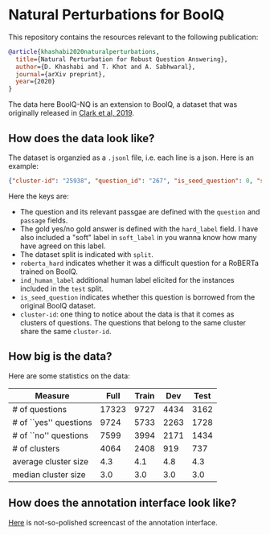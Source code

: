 # Natural Perturbations for BoolQ 
This repository contains the resources relevant to the following publication:

```bibtex 
@article{khashabi2020naturalperturbations,
  title={Natural Perturbation for Robust Question Answering},
  author={D. Khashabi and T. Khot and A. Sabhwaral},
  journal={arXiv preprint},
  year={2020}
}
```

The data here BoolQ-NQ is an extension to BoolQ, a dataset that was originally released in [Clark et al, 2019](https://github.com/google-research-datasets/boolean-questions).


## How does the data look like? 

The dataset is organzied as a `.jsonl` file, i.e. each line is a json. Here is an example: 
```json
{"cluster-id": "25938", "question_id": "267", "is_seed_question": 0, "split": "train", "passage": "(Thanksgiving (United States)) Thanksgiving, or Thanksgiving Day, is a public holiday celebrated on the fourth Thursday of November in the United States. It originated as a harvest festival. Thanksgiving has been celebrated nationally on and off since 1789, after Congress requested a proclamation by George Washington. It has been celebrated as a federal holiday every year since 1863, when, during the American Civil War, President Abraham Lincoln proclaimed a national day of ``Thanksgiving and Praise to our beneficent Father who dwelleth in the Heavens,'' to be celebrated on the last Thursday in November. Together with Christmas and the New Year, Thanksgiving is a part of the broader fall/winter holiday season in the U.S.", "question": "is thanksgiving sometimes the last thursday of the month?", "hard_label": "True", "soft_label": 0.75, "roberta_hard": true, "ind_human_label": "?"}
```


Here the keys are: 
 - The question and its relevant passgae are defined with the `question` and `passage` fields. 
 - The gold yes/no gold answer is defined with the `hard_label` field. I have also included a "soft" label in `soft_label` in you wanna know how many have agreed on this label. 
 - The dataset split is indicated with `split`. 
 - `roberta_hard` indicates whether it was a difficult question for a RoBERTa trained on BoolQ. 
 - `ind_human_label` additional human label elicited for the instances included in the `test` split. 
 - `is_seed_question` indicates whether this question is borrowed from the original BoolQ dataset. 
- `cluster-id`: one thing to notice about the data is that it comes as clusters of questions. The questions that belong to the same cluster share the same `cluster-id`. 

## How big is the data? 

Here are some statistics on the data:

| Measure                 | Full  | Train | Dev  | Test |
|-------------------------|-------|-------|------|------|
| \# of questions         | 17323 | 9727  | 4434 | 3162 |
| \# of ``yes'' questions | 9724  | 5733  | 2263 | 1728 |
| \# of ``no'' questions  | 7599  | 3994  | 2171 | 1434 |
| \# of clusters          | 4064  | 2408  | 919  | 737  |
| average cluster size    | 4.3   | 4.1   | 4.8  | 4.3  |
| median cluster size     | 3.0   | 3.0   | 3.0  | 3.0  |

## How does the annotation interface look like? 

[Here](https://www.youtube.com/watch?v=fq8V5HlDthY) is not-so-polished screencast of the annotation interface. 
